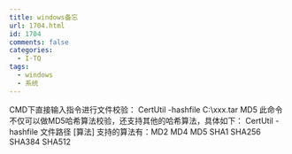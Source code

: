 ```yaml
---
title: windows备忘
url: 1704.html
id: 1704
comments: false
categories:
  - I·TQ
tags:
  - windows
  - 系统
---
```


CMD下直接输入指令进行文件校验： CertUtil -hashfile C:\\xxx.tar MD5 此命令不仅可以做MD5哈希算法校验，还支持其他的哈希算法，具体如下： CertUtil -hashfile 文件路径 \[算法\] 支持的算法有：MD2 MD4 MD5 SHA1 SHA256 SHA384 SHA512